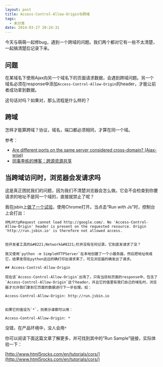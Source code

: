 ```yaml
---
layout: post
title: Access-Control-Allow-Origin与跨域
tags:
  - 未分类
date: 2014-03-27 20:24:31
---
```


今天与萌萌一起修bug，遇到一个跨域的问题。我们两个都对它有一些不太清楚，一起搞清楚后记录下来。

## 问题

在某域名下使用Ajax向另一个域名下的页面请求数据，会遇到跨域问题。另一个域名必须在response中添加`Access-Control-Allow-Origin`的header，才能让前者成功拿到数据。

这句话对吗？如果对，那么流程是什么样的？

## 跨域

怎样才能算跨域？协议，域名，端口都必须相同，才算在同一个域。

参考：

*   [Are different ports on the same server considered cross-domain? (Ajax-wise)](http://stackoverflow.com/questions/1077218/are-different-ports-on-the-same-server-considered-cross-domain-ajax-wise)
*   [同事李栋的博客：跨源资源共享](http://twlidong.github.io/blog/2013/12/22/kua-yuan-zi-yuan-gong-xiang-cross-origin-resource-sharing-cors/)

## 当跨域访问时，浏览器会发请求吗

这是真正困扰我们的问题，因为我们不清楚浏览器会怎么做。它会不会检查到你要请求的地址不是同一个域的，直接就禁止了呢？

我在jsbin上[做了一个试验](http://jsbin.com/fusaweqe/1/edit)，使用Chrome打开。当点击“Run with Js”时，控制台上会打出：

    XMLHttpRequest cannot load http://google.com/. No 'Access-Control-Allow-Origin' header is present on the requested resource. Origin 'http://run.jsbin.io' is therefore not allowed access. 
    

    但开发者工具的&#8221;Network&#8221;栏并没有任何记录。它到底发请求了没？

    我又使用`python -m SimpleHTTPServer`在本地创建了一个小服务器，然后把地址改成它，结果发现在python这边的确打印出请求来了，可见浏览器的确发出了请求。

    ## Access-Control-Allow-Origin

    现在该`Access-Control-Allow-Origin`出场了。只有当目标页面的response中，包含了`Access-Control-Allow-Origin`这个header，并且它的值里有我们自己的域名时，浏览器才允许我们拿到它页面的数据进行下一步处理。如：

    Access-Control-Allow-Origin: http://run.jsbin.io
    

    如果它的值设为`*`，则表示谁都可以用：

    Access-Control-Allow-Origin: *

没错，在产品环境中，没人会用`*`

你可以阅读下面这篇文章了解更多，并可找到其中的&#8221;Run Sample&#8221;链接，实际体验一下：

[http://www.html5rocks.com/en/tutorials/cors/](http://www.html5rocks.com/en/tutorials/cors/)